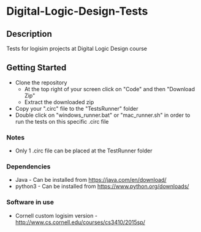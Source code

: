 # Digital-Logic-Design-Tests

## Description
Tests for logisim projects at Digital Logic Design course

## Getting Started
* Clone the repository
  * At the top right of your screen click on "Code" and then "Download Zip"
  * Extract the downloaded zip
* Copy your ".circ" file to the "TestsRunner" folder
* Double click on "windows_runner.bat" or "mac_runner.sh" in order to run the tests on this specific .circ file


### Notes
* Only 1 .circ file can be placed at the TestRunner folder

### Dependencies
* Java - Can be installed from https://java.com/en/download/
* python3 - Can be installed from https://www.python.org/downloads/

### Software in use
* Cornell custom logisim version - http://www.cs.cornell.edu/courses/cs3410/2015sp/


